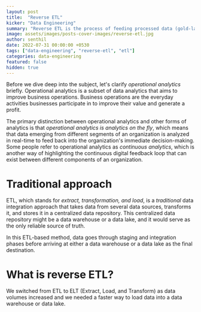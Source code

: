 ```yaml
---
layout: post
title:  "Reverse ETL"
kicker: "Data Engineering"
summary: "Reverse ETL is the process of feeding processed data (gold-layer tables) from a data warehouse or data lake back into business applications, primarily for use in operational analytics domains such as sales, marketing, etc., in order to enable business operations and forecasts."
image: assets/images/posts-cover-images/reverse-etl.jpg
author: senthil
date: 2022-07-31 00:00:00 +0530
tags: ["data-engineering", "reverse-etl", "etl"]
categories: data-engineering
featured: false
hidden: true
---
```


Before we dive deep into the subject, let's clarify *operational analytics* briefly. Operational analytics is a subset of data analytics that aims to improve business operations. Business operations are the everyday activities businesses participate in to improve their value and generate a profit. 

The primary distinction between operational analytics and other forms of analytics is that *operational analytics is analytics on the fly*, which means that data emerging from different segments of an organization is analyzed in real-time to feed back into the organization's immediate decision-making. Some people refer to operational analytics as *continuous analytics*, which is another way of highlighting the continuous digital feedback loop that can exist between different components of an organization.

# Traditional approach
ETL, which stands for *extract, transformation, and load*, is a *traditional* data integration approach that takes data from several data sources, transforms it, and stores it in a centralized data repository. This centralized data repository might be a data warehouse or a data lake, and it would serve as the only reliable source of truth.

In this ETL-based method, data goes through staging and integration phases before arriving at either a data warehouse or a data lake as the final destination.

# What is reverse ETL?
We switched from ETL to ELT (Extract, Load, and Transform) as data volumes increased and we needed a faster way to load data into a data warehouse or data lake.
